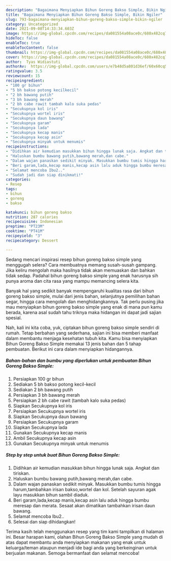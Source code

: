 ```yaml
---
description: "Bagaimana Menyiapkan Bihun Goreng Bakso Simple, Bikin Ngiler"
title: "Bagaimana Menyiapkan Bihun Goreng Bakso Simple, Bikin Ngiler"
slug: 793-bagaimana-menyiapkan-bihun-goreng-bakso-simple-bikin-ngiler
category: Uncategorized
date: 2021-09-08T14:33:34.603Z
image: https://img-global.cpcdn.com/recipes/da081554a08ace0c/680x482cq70/bihun-goreng-bakso-simple-foto-resep-utama.jpg
hideToc: false
enableToc: true
enableTocContent: false
thumbnail: https://img-global.cpcdn.com/recipes/da081554a08ace0c/680x482cq70/bihun-goreng-bakso-simple-foto-resep-utama.jpg
cover: https://img-global.cpcdn.com/recipes/da081554a08ace0c/680x482cq70/bihun-goreng-bakso-simple-foto-resep-utama.jpg
author:  Tyas Widiastuti
authorAv:  https://img-global.cpcdn.com/users/e7b48d5a801d36ef/60x60cq50/avatar.jpg
ratingvalue: 3.5
reviewcount: 15
recipeingredient:
- "100 gr bihun"
- "5 bh bakso potong kecilkecil"
- "2 bh bawang putih"
- "3 bh bawang merah"
- "2 bh cabe rawit tambah kalo suka pedas"
- "Secukupnya kol iris"
- "Secukupnya wortel iris"
- "Secukupnya daun bawang"
- "Secukupnya garam"
- "Secukupnya lada"
- "Secukupnya kecap manis"
- "Secukupnya kecap asin"
- "Secukupnya minyak untuk menumis"
recipeinstructions:
- "Didihkan air kemudian masukkan bihun hingga lunak saja. Angkat dan tiriskan."
- "Haluskan bumbu bawang putih,bawang merah,dan cabe."
- "Dalam wajan panaskan sedikit minyak. Masukkan bumbu tumis hingga harum,tambahkan irisan bakso,wortel dan kol. Setelah sayuran agak layu masukkan bihun sambil diaduk."
- "Beri garam,lada,kecap manis,kecap asin lalu aduk hingga bumbu meresap dan merata. Sesaat akan dimatikan tambahkan irisan daun bawang."
- "Selamat mencoba Ibu2.."
- "Sudah jadi dan siap dinikmati!"
categories:
- Resep
tags:
- bihun
- goreng
- bakso

katakunci: bihun goreng bakso 
nutrition: 287 calories
recipecuisine: Indonesian
preptime: "PT23M"
cooktime: "PT41M"
recipeyield: "3"
recipecategory: Dessert

---
```



Sedang mencari inspirasi resep bihun goreng bakso simple yang menggugah selera? Cara membuatnya memang susah-susah gampang. Jika keliru mengolah maka hasilnya tidak akan memuaskan dan bahkan tidak sedap. Padahal bihun goreng bakso simple yang enak harusnya sih punya aroma dan cita rasa yang mampu memancing selera kita.


Banyak hal yang sedikit banyak mempengaruhi kualitas rasa dari bihun goreng bakso simple, mulai dari jenis bahan, selanjutnya pemilihan bahan segar, hingga cara mengolah dan menghidangkannya. Tak perlu pusing jika mau menyiapkan bihun goreng bakso simple yang enak di mana pun kamu berada, karena asal sudah tahu triknya maka hidangan ini dapat jadi sajian spesial.




Nah, kali ini kita coba, yuk, ciptakan bihun goreng bakso simple sendiri di rumah. Tetap berbahan yang sederhana, sajian ini bisa memberi manfaat dalam membantu menjaga kesehatan tubuh kita. Kamu bisa menyiapkan Bihun Goreng Bakso Simple memakai 13 jenis bahan dan 5 tahap pembuatan. Berikut ini cara dalam menyiapkan hidangannya.

<!--inarticleads1-->

##### Bahan-bahan dan bumbu yang diperlukan untuk pembuatan Bihun Goreng Bakso Simple:

1. Persiapkan 100 gr bihun
1. Sediakan 5 bh bakso potong kecil-kecil
1. Sediakan 2 bh bawang putih
1. Persiapkan 3 bh bawang merah
1. Persiapkan 2 bh cabe rawit (tambah kalo suka pedas)
1. Siapkan Secukupnya kol iris
1. Persiapkan Secukupnya wortel iris
1. Siapkan Secukupnya daun bawang
1. Persiapkan Secukupnya garam
1. Siapkan Secukupnya lada
1. Gunakan Secukupnya kecap manis
1. Ambil Secukupnya kecap asin
1. Gunakan Secukupnya minyak untuk menumis




<!--inarticleads2-->

##### Step by step untuk buat Bihun Goreng Bakso Simple:

1. Didihkan air kemudian masukkan bihun hingga lunak saja. Angkat dan tiriskan.
1. Haluskan bumbu bawang putih,bawang merah,dan cabe.
1. Dalam wajan panaskan sedikit minyak. Masukkan bumbu tumis hingga harum,tambahkan irisan bakso,wortel dan kol. Setelah sayuran agak layu masukkan bihun sambil diaduk.
1. Beri garam,lada,kecap manis,kecap asin lalu aduk hingga bumbu meresap dan merata. Sesaat akan dimatikan tambahkan irisan daun bawang.
1. Selamat mencoba Ibu2..
1. Selesai dan siap dihidangkan!



Terima kasih telah menggunakan resep yang tim kami tampilkan di halaman ini. Besar harapan kami, olahan Bihun Goreng Bakso Simple yang mudah di atas dapat membantu anda menyiapkan makanan yang enak untuk keluarga/teman ataupun menjadi ide bagi anda yang berkeinginan untuk berjualan makanan. Semoga bermanfaat dan selamat mencoba!
